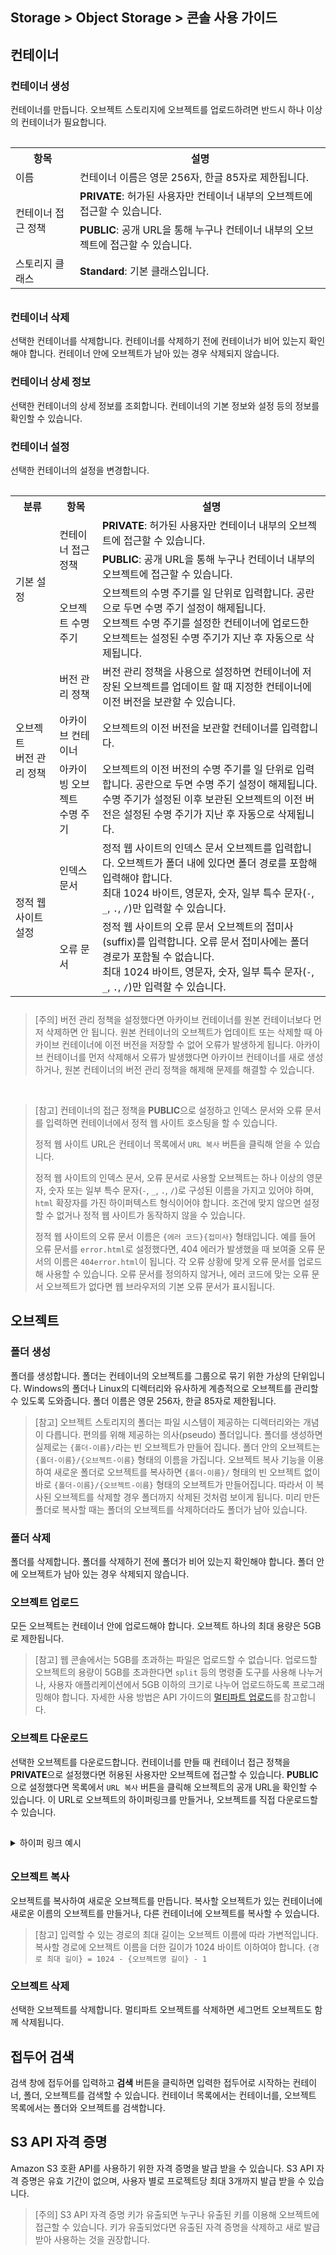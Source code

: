 ## Storage > Object Storage > 콘솔 사용 가이드

## 컨테이너
### 컨테이너 생성
컨테이너를 만듭니다. 오브젝트 스토리지에 오브젝트를 업로드하려면 반드시 하나 이상의 컨테이너가 필요합니다.

<table class="it" style="padding-top: 15px; padding-bottom: 10px;">
  <tr>
    <th>항목</th>
    <th>설명</th>
  </tr>
  <tr>
    <td>이름</td>
    <td>컨테이너 이름은 영문 256자, 한글 85자로 제한됩니다.</td>
  </tr>
  <tr>
    <td rowspan="2">컨테이너 접근 정책</td>
    <td><b>PRIVATE</b>: 허가된 사용자만 컨테이너 내부의 오브젝트에 접근할 수 있습니다.</td>
  </tr>
  <tr>
    <td><b>PUBLIC</b>: 공개 URL을 통해 누구나 컨테이너 내부의 오브젝트에 접근할 수 있습니다.</td>
  </tr>
  <tr>
    <td>스토리지 클래스</td>
    <td><b>Standard</b>: 기본 클래스입니다.</td>
  </tr>  
</table>

### 컨테이너 삭제
선택한 컨테이너를 삭제합니다. 컨테이너를 삭제하기 전에 컨테이너가 비어 있는지 확인해야 합니다. 컨테이너 안에 오브젝트가 남아 있는 경우 삭제되지 않습니다.

### 컨테이너 상세 정보
선택한 컨테이너의 상세 정보를 조회합니다. 컨테이너의 기본 정보와 설정 등의 정보를 확인할 수 있습니다.

### 컨테이너 설정
선택한 컨테이너의 설정을 변경합니다.

<table class="it" style="padding-top: 15px; padding-bottom: 10px;">
  <tr>
    <th>분류</th>
    <th>항목</th>
    <th>설명</th>
  </tr>
  <tr>
    <td rowspan="3">기본 설정</td>
    <td rowspan="2">컨테이너 접근 정책</td>
    <td><b>PRIVATE</b>: 허가된 사용자만 컨테이너 내부의 오브젝트에 접근할 수 있습니다.</td>
  </tr>
  <tr>
    <td><b>PUBLIC</b>: 공개 URL을 통해 누구나 컨테이너 내부의 오브젝트에 접근할 수 있습니다.</td>
  </tr>
  <tr>
    <td>오브젝트 수명 주기</td>
    <td>오브젝트의 수명 주기를 일 단위로 입력합니다. 공란으로 두면 수명 주기 설정이 해제됩니다.<br/>
    오브젝트 수명 주기를 설정한 컨테이너에 업로드한 오브젝트는 설정된 수명 주기가 지난 후 자동으로 삭제됩니다.</td>
  </tr>

  <tr>
    <td rowspan="3">오브젝트<br/>버전 관리 정책</td>
    <td>버전 관리 정책</td>
    <td>버전 관리 정책을 사용으로 설정하면 컨테이너에 저장된 오브젝트를 업데이트 할 때 지정한 컨테이너에 이전 버전을 보관할 수 있습니다.</td>
  </tr>
  <tr>
    <td>아카이브 컨테이너</td>
    <td>오브젝트의 이전 버전을 보관할 컨테이너를 입력합니다.</td>
  </tr>
  <tr>
    <td>아카이빙 오브젝트<br/>수명 주기</td>
    <td>오브젝트의 이전 버전의 수명 주기를 일 단위로 입력합니다. 공란으로 두면 수명 주기 설정이 해제됩니다.<br/>
    수명 주기가 설정된 이후 보관된 오브젝트의 이전 버전은 설정된 수명 주기가 지난 후 자동으로 삭제됩니다.</td>
  </tr>  
  <tr>
    <td rowspan="5">정적 웹 사이트 설정</td>
    <td>인덱스 문서</td>
    <td>정적 웹 사이트의 인덱스 문서 오브젝트를 입력합니다. 오브젝트가 폴더 내에 있다면 폴더 경로를 포함해 입력해야 합니다.<br/>최대 1024 바이트, 영문자, 숫자, 일부 특수 문자(<code>-</code>, <code>_</code>, <code>.</code>, <code>/</code>)만 입력할 수 있습니다.</td>
  </tr>
  <tr>
    <td>오류 문서</td>
    <td>정적 웹 사이트의 오류 문서 오브젝트의 접미사(suffix)를 입력합니다. 오류 문서 접미사에는 폴더 경로가 포함될 수 없습니다.<br/>최대 1024 바이트, 영문자, 숫자, 일부 특수 문자(<code>-</code>, <code>_</code>, <code>.</code>, <code>/</code>)만 입력할 수 있습니다.</td>
  </tr>
</table>

> [주의]
버전 관리 정책을 설정했다면 아카이브 컨테이너를 원본 컨테이너보다 먼저 삭제하면 안 됩니다. 원본 컨테이너의 오브젝트가 업데이트 또는 삭제할 때 아카이브 컨테이너에 이전 버전을 저장할 수 없어 오류가 발생하게 됩니다. 아카이브 컨테이너를 먼저 삭제해서 오류가 발생했다면 아카이브 컨테이너를 새로 생성하거나, 원본 컨테이너의 버전 관리 정책을 해제해 문제를 해결할 수 있습니다.

<br/>

> [참고]
> 컨테이너의 접근 정책을 **PUBLIC**으로 설정하고 인덱스 문서와 오류 문서를 입력하면 컨테이너에서 정적 웹 사이트 호스팅을 할 수 있습니다.
>
> 정적 웹 사이트 URL은 컨테이너 목록에서 `URL 복사` 버튼을 클릭해 얻을 수 있습니다.
>
> 정적 웹 사이트의 인덱스 문서, 오류 문서로 사용할 오브젝트는 하나 이상의 영문자, 숫자 또는 일부 특수 문자(`-`, `_`, `.`, `/`)로 구성된 이름을 가지고 있어야 하며, `html` 확장자를 가진 하이퍼텍스트 형식이어야 합니다. 조건에 맞지 않으면 설정할 수 없거나 정적 웹 사이트가 동작하지 않을 수 있습니다.
>
> 정적 웹 사이트의 오류 문서 이름은 `{에러 코드}{접미사}` 형태입니다. 예를 들어 오류 문서를 `error.html`로 설정했다면, 404 에러가 발생했을 때 보여줄 오류 문서의 이름은 `404error.html`이 됩니다. 각 오류 상황에 맞게 오류 문서를 업로드해 사용할 수 있습니다. 오류 문서를 정의하지 않거나, 에러 코드에 맞는 오류 문서 오브젝트가 없다면 웹 브라우저의 기본 오류 문서가 표시됩니다.


## 오브젝트
### 폴더 생성
폴더를 생성합니다. 폴더는 컨테이너의 오브젝트를 그룹으로 묶기 위한 가상의 단위입니다. Windows의 폴더나 Linux의 디렉터리와 유사하게 계층적으로 오브젝트를 관리할 수 있도록 도와줍니다. 폴더 이름은 영문 256자, 한글 85자로 제한됩니다.

> [참고]
> 오브젝트 스토리지의 폴더는 파일 시스템이 제공하는 디렉터리와는 개념이 다릅니다. 편의를 위해 제공하는 의사(pseudo) 폴더입니다. 폴더를 생성하면 실제로는 `{폴더-이름}/`라는 빈 오브젝트가 만들어 집니다. 폴더 안의 오브젝트는 `{폴더-이름}/{오브젝트-이름}` 형태의 이름을 가집니다. 오브젝트 복사 기능을 이용하여 새로운 폴더로 오브젝트를 복사하면 `{폴더-이름}/` 형태의 빈 오브젝트 없이 바로 `{폴더-이름}/{오브젝트-이름}` 형태의 오브젝트가 만들어집니다. 따라서 이 복사된 오브젝트를 삭제할 경우 폴더까지 삭제된 것처럼 보이게 됩니다. 미리 만든 폴더로 복사할 때는 폴더의 오브젝트를 삭제하더라도 폴더가 남아 있습니다.

### 폴더 삭제
폴더를 삭제합니다. 폴더를 삭제하기 전에 폴더가 비어 있는지 확인해야 합니다. 폴더 안에 오브젝트가 남아 있는 경우 삭제되지 않습니다.

### 오브젝트 업로드
모든 오브젝트는 컨테이너 안에 업로드해야 합니다. 오브젝트 하나의 최대 용량은 5GB로 제한됩니다.

> [참고]
> 웹 콘솔에서는 5GB를 초과하는 파일은 업로드할 수 없습니다. 업로드할 오브젝트의 용량이 5GB를 초과한다면 `split` 등의 명령줄 도구를 사용해 나누거나, 사용자 애플리케이션에서 5GB 이하의 크기로 나누어 업로드하도록 프로그래밍해야 합니다. 자세한 사용 방법은 API 가이드의 [멀티파트 업로드](api-guide/#_10)를 참고합니다.

### 오브젝트 다운로드
선택한 오브젝트를 다운로드합니다. 컨테이너를 만들 때 컨테이너 접근 정책을 **PRIVATE**으로 설정했다면 허용된 사용자만 오브젝트에 접근할 수 있습니다. **PUBLIC**으로 설정했다면 목록에서 `URL 복사` 버튼을 클릭해 오브젝트의 공개 URL을 확인할 수 있습니다. 이 URL로 오브젝트의 하이퍼링크를 만들거나, 오브젝트를 직접 다운로드할 수 있습니다.

<details style="padding-top: 15px; padding-bottom: 10px;">
<summary>하이퍼 링크 예시</summary>
<ul style="padding-left: 10px; padding-top: 10px;">
<li>웹 페이지 작성</li>

```
# cat > index.html
<html>
<body> hello world!
<a href="https://api-storage.cloud.toast.com/v1/{account}/{container}/{object}">Download</a>
</body>
</html>
```

<li>Python3의 http 모듈을 이용해 웹 서버 실행</li>
```
# python -m http.server
Serving HTTP on :: port 8000 (http://[::]:8000/) ...
```

<li>웹 브라우저를 통해 <b>http://localhost:8000</b>에 접속한 다음 <b>Download</b>를 클릭하여 정상적으로 파일이 다운로드되는 것을 확인</li>

</details>


### 오브젝트 복사
오브젝트를 복사하여 새로운 오브젝트를 만듭니다. 복사할 오브젝트가 있는 컨테이너에 새로운 이름의 오브젝트를 만들거나, 다른 컨테이너에 오브젝트를 복사할 수 있습니다.

> [참고]
> 입력할 수 있는 경로의 최대 길이는 오브젝트 이름에 따라 가변적입니다. 복사할 경로에 오브젝트 이름을 더한 길이가 1024 바이트 이하여야 합니다.
> `{경로 최대 길이} = 1024 - {오브젝트명 길이} - 1`

### 오브젝트 삭제
선택한 오브젝트를 삭제합니다. 멀티파트 오브젝트를 삭제하면 세그먼트 오브젝트도 함께 삭제됩니다.

## 접두어 검색
검색 창에 접두어를 입력하고 **검색** 버튼을 클릭하면 입력한 접두어로 시작하는 컨테이너, 폴더, 오브젝트를 검색할 수 있습니다. 컨테이너 목록에서는 컨테이너를, 오브젝트 목록에서는 폴더와 오브젝트를 검색합니다.

## S3 API 자격 증명
Amazon S3 호환 API를 사용하기 위한 자격 증명을 발급 받을 수 있습니다. S3 API 자격 증명은 유효 기간이 없으며, 사용자 별로 프로젝트당 최대 3개까지 발급 받을 수 있습니다. 

> [주의]
> S3 API 자격 증명 키가 유출되면 누구나 유출된 키를 이용해 오브젝트에 접근할 수 있습니다. 키가 유출되었다면 유출된 자격 증명을 삭제하고 새로 발급 받아 사용하는 것을 권장합니다.
> 